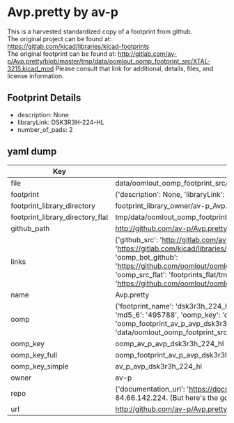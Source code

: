 # Avp.pretty by av-p  
This is a harvested standardized copy of a footprint from github.  
The original project can be found at:  
https://gitlab.com/kicad/libraries/kicad-footprints  
The original footprint can be found at:
http://gitlab.com/av-p/Avp.pretty/blob/master/tmp/data/oomlout_oomp_footprint_src/XTAL-3215.kicad_mod
Please consult that link for additional, details, files, and license information.  
## Footprint Details
* description: None  
* libraryLink: DSK3R3H-224-HL  
* number_of_pads: 2  
## yaml dump  
| Key | Value |  
| --- | --- |  
| file | data/oomlout_oomp_footprint_src/Avp.pretty/DSK3R3H-224-HL.kicad_mod |  
| footprint | {'description': None, 'libraryLink': 'DSK3R3H-224-HL', 'number_of_pads': 2} |  
| footprint_library_directory | footprint_library_owner/av-p_Avp.pretty |  
| footprint_library_directory_flat | tmp/data/oomlout_oomp_footprint_src/footprints_flat/av_p_avp_dsk3r3h_224_hl/working |  
| github_path | http://github.com/av-p/Avp.pretty/blob/master/tmp/data/oomlout_oomp_footprint_src/DSK3R3H-224-HL.kicad_mod |  
| links | {'github_src': 'http://gitlab.com/av-p/Avp.pretty/blob/master/tmp/data/oomlout_oomp_footprint_src/XTAL-3215.kicad_mod', 'github_src_repo': 'https://gitlab.com/kicad/libraries/kicad-footprints', 'oomp_bot': 'tmp/data/oomlout_oomp_footprint_src/footprints/av_p_avp_dsk3r3h_224_hl/working', 'oomp_bot_github': 'https://github.com/oomlout/oomlout_oomp_footprint_bot/tree/main/tmp/data/oomlout_oomp_footprint_src/footprints/av_p_avp_dsk3r3h_224_hl/working', 'oomp_src_flat': 'footprints_flat/tmp/data/oomlout_oomp_footprint_src/footprints_flat/av_p_avp_dsk3r3h_224_hl/working', 'oomp_src_flat_github': 'https://github.com/oomlout/oomlout_oomp_footprint_src/tree/main/tmp/data/oomlout_oomp_footprint_src/footprints_flat/av_p_avp_dsk3r3h_224_hl/working'} |  
| name | Avp.pretty |  
| oomp | {'footprint_name': 'dsk3r3h_224_hl', 'library_name': 'avp', 'md5': '495788ea9280b6b7398025f3bb26ab71', 'md5_10': '495788ea92', 'md5_5': '49578', 'md5_6': '495788', 'oomp_key': 'oomp_av_p_avp_dsk3r3h_224_hl', 'oomp_key_extra': 'oomp_footprint_av_p_avp_dsk3r3h_224_hl', 'oomp_key_full': 'oomp_footprint_av_p_avp_dsk3r3h_224_hl_495788', 'oomp_key_simple': 'av_p_avp_dsk3r3h_224_hl', 'original_filename': 'data/oomlout_oomp_footprint_src/Avp.pretty/DSK3R3H-224-HL.kicad_mod', 'owner_name': 'av_p'} |  
| oomp_key | oomp_av_p_avp_dsk3r3h_224_hl |  
| oomp_key_full | oomp_footprint_av_p_avp_dsk3r3h_224_hl |  
| oomp_key_simple | av_p_avp_dsk3r3h_224_hl |  
| owner | av-p |  
| repo | {'documentation_url': 'https://docs.github.com/rest/overview/resources-in-the-rest-api#rate-limiting', 'message': "API rate limit exceeded for 84.66.142.224. (But here's the good news: Authenticated requests get a higher rate limit. Check out the documentation for more details.)"} |  
| url | http://github.com/av-p/Avp.pretty |  

